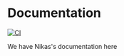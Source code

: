 # Documentation

[![CI](https://github.com/Nikas-Project/Documentation/actions/workflows/main.yml/badge.svg)](https://github.com/Nikas-Project/Documentation/actions/workflows/main.yml)

We have Nikas's documentation here
